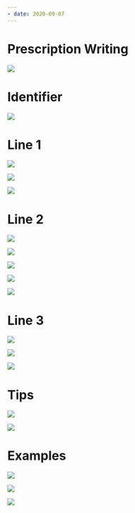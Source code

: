```yaml
---
- date: 2020-09-07
---
```


# Prescription Writing

![](https://photos.thisispiggy.com/file/wikiFiles/Slide15.jpeg)

# Identifier

![](https://photos.thisispiggy.com/file/wikiFiles/Slide02.jpeg)

# Line 1

![](https://photos.thisispiggy.com/file/wikiFiles/Slide03.jpeg)

![](https://photos.thisispiggy.com/file/wikiFiles/Slide04.jpeg)

![](https://photos.thisispiggy.com/file/wikiFiles/Slide05.jpeg)

# Line 2

![](https://photos.thisispiggy.com/file/wikiFiles/Slide06.jpeg)

![](https://photos.thisispiggy.com/file/wikiFiles/Slide07.jpeg)

![](https://photos.thisispiggy.com/file/wikiFiles/Slide08.jpeg)

![](https://photos.thisispiggy.com/file/wikiFiles/Slide09.jpeg)

![](https://photos.thisispiggy.com/file/wikiFiles/Slide10.jpeg)

# Line 3

![](https://photos.thisispiggy.com/file/wikiFiles/Slide11.jpeg)

![](https://photos.thisispiggy.com/file/wikiFiles/Slide12.jpeg)

![](https://photos.thisispiggy.com/file/wikiFiles/Slide13.jpeg)

# Tips

![](https://photos.thisispiggy.com/file/wikiFiles/Slide14.jpeg)

![](https://photos.thisispiggy.com/file/wikiFiles/Slide19.jpeg)

# Examples

![](https://photos.thisispiggy.com/file/wikiFiles/Slide16.jpeg)

![](https://photos.thisispiggy.com/file/wikiFiles/Slide17.jpeg)

![](https://photos.thisispiggy.com/file/wikiFiles/Slide18.jpeg)
